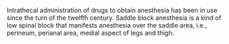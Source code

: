 Intrathecal administration of drugs to obtain anesthesia has been in use since the turn of the twelfth century. Saddle block anesthesia is a kind of low spinal block that manifests anesthesia over the saddle area, i.e., perineum, perianal area, medial aspect of legs and thigh.